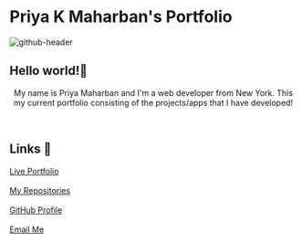 # Priya K Maharban's Portfolio
![github-header](https://user-images.githubusercontent.com/118628757/217391435-63f7035b-0638-4c86-b6ee-2c591ad24a9b.png)



## Hello world!👋
<p align="center"> My name is Priya Maharban and I'm a web developer from New York. This my current portfolio consisting of the projects/apps that I have developed!</p>

<br>
    
## Links 🔗
[Live Portfolio](https://priya-km.github.io/portfolio-website/ "Live View")
 <br><br>
[My Repositories](https://github.com/priya-km?tab=repositories "My Repositories")
 <br><br>
[GitHub Profile](https://github.com/priya-km "Priya-Maharban")
  <br><br>
[Email Me](mailto:priyakmaharban@gmail.com?subject=Hi% "Hi!")
  <br><br>

  
 </div>

  
